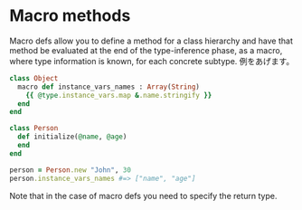 # Macro methods

Macro defs allow you to define a method for a class hierarchy and have that method be evaluated at the end of the type-inference phase, as a macro, where type information is known, for each concrete subtype. 例をあげます。

```ruby
class Object
  macro def instance_vars_names : Array(String)
    {{ @type.instance_vars.map &.name.stringify }}
  end
end

class Person
  def initialize(@name, @age)
  end
end

person = Person.new "John", 30
person.instance_vars_names #=> ["name", "age"]
```

Note that in the case of macro defs you need to specify the return type.

